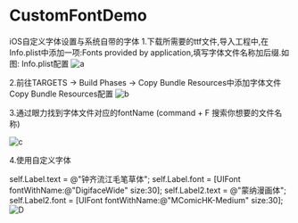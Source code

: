 # CustomFontDemo
iOS自定义字体设置与系统自带的字体
1.下载所需要的ttf文件,导入工程中,在Info.plist中添加一项:Fonts provided by application,填写字体文件名称加后缀.如图: Info.plist配置
![a](http://s15.sinaimg.cn/mw690/005R98Amzy7f32EYiLk5e&690)

2.前往TARGETS -> Build Phases -> Copy Bundle Resources中添加字体文件 Copy Bundle Resources配置
![b](http://s1.sinaimg.cn/large/005R98Amzy7f32SHxDO30&690)

3.通过眼力找到字体文件对应的fontName (command + F 搜索你想要的文件名称)

![c](http://s1.sinaimg.cn/large/005R98Amzy7f32SHxDO30&690)


4.使用自定义字体

self.Label.text = @"钟齐流江毛笔草体"; 
self.Label.font = [UIFont fontWithName:@"DigifaceWide" size:30]; 
self.Label2.text = @"蒙纳漫画体"; 
self.Label2.font = [UIFont fontWithName:@"MComicHK-Medium" size:30];
![D](http://s15.sinaimg.cn/large/005R98Amzy7f32WU9HM9e&690)

